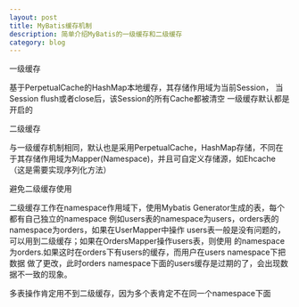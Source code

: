 ```yaml
---
layout: post
title: MyBatis缓存机制
description: 简单介绍MyBatis的一级缓存和二级缓存
category: blog
---
```


一级缓存

基于PerpetualCache的HashMap本地缓存，其存储作用域为当前Session，
当Session flush或者close后，该Session的所有Cache都被清空
一级缓存默认都是开启的

二级缓存

与一级缓存机制相同，默认也是采用PerpetualCache，HashMap存储，不同在于其存储作用域为Mapper(Namespace)，并且可自定义存储源，如Ehcache（这是需要实现序列化方法）

避免二级缓存使用

二级缓存工作在namespace作用域下，使用Mybatis Generator生成的表，每个都有自己独立的namespace
例如users表的namespace为users，orders表的namespace为orders，如果在UserMapper中操作
users表一般是没有问题的，可以用到二级缓存；如果在OrdersMapper操作users表，则使用
的namespace为orders.如果这时在orders下有users的缓存，而用户在users namespace下把数据
做了更改，此时orders namespace下面的users缓存是过期的了，会出现数据不一致的现象。

多表操作肯定用不到二级缓存，因为多个表肯定不在同一个namespace下面


